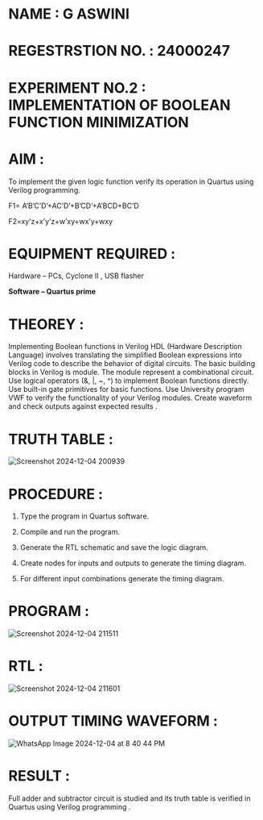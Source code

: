 # NAME : G ASWINI
# REGESTRSTION NO. : 24000247
# EXPERIMENT NO.2 : IMPLEMENTATION OF BOOLEAN FUNCTION MINIMIZATION

# AIM :

To implement the given logic function verify its operation in Quartus using Verilog programming.

F1= A’B’C’D’+AC’D’+B’CD’+A’BCD+BC’D 

F2=xy’z+x’y’z+w’xy+wx’y+wxy

# EQUIPMENT REQUIRED :

Hardware – PCs, Cyclone II , USB flasher

**Software – Quartus prime**

# THEOREY :

 Implementing Boolean functions in Verilog HDL (Hardware Description Language)
 involves translating the simplified Boolean expressions into Verilog code to describe
 the behavior of digital circuits. The basic building blocks in Verilog is module. The
 module represent a combinational circuit. Use logical operators (&, |, ~, ^) to
 implement Boolean functions directly. Use built-in gate primitives for basic functions.
 Use University program VWF to verify the functionality of your Verilog modules.
 Create waveform and check outputs against expected results .

# TRUTH TABLE :

![Screenshot 2024-12-04 200939](https://github.com/user-attachments/assets/05619599-868f-4e42-b6ef-86bff3227d68)


# PROCEDURE :

1.	Type the program in Quartus software.

2.	Compile and run the program.

3.	Generate the RTL schematic and save the logic diagram.

4.	Create nodes for inputs and outputs to generate the timing diagram.

5.	For different input combinations generate the timing diagram.


# PROGRAM :

![Screenshot 2024-12-04 211511](https://github.com/user-attachments/assets/df8de860-0dfe-44a3-8006-119a70ea8dc5)


# RTL :

![Screenshot 2024-12-04 211601](https://github.com/user-attachments/assets/2e9936eb-ede4-471d-88e3-7d7a387bf049)


# OUTPUT TIMING WAVEFORM :

![WhatsApp Image 2024-12-04 at 8 40 44 PM](https://github.com/user-attachments/assets/90b7aec6-7e7b-434f-ad17-2a3e8a9e4a81)


# RESULT :

 Full adder and subtractor circuit is studied and its truth table is verified in Quartus
 using Verilog programming .
 
